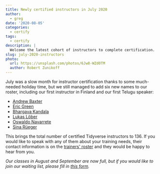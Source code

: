 ```yaml
---
title: Newly certified instructors in July 2020
author:
  - greg
date: '2020-08-05'
categories:
  - certify
tags:
  - certify
description: |
  Welcome the latest cohort of instructors to complete certification.
slug: july-2020-instructors
photo:
  url: https://unsplash.com/photos/6Jw8-WZd0TM
  author: Robert Zunikoff
---
```


July was a slow month for instructor certification thanks to some much-needed holiday time,
but we still managed to add six new names to our roster,
including our first instructor in Finland and our first Telugu speaker:

-   [Andrew Baxter](https://education.rstudio.com/trainers/people/baxter+andrew/)
-   [Eric Green](https://education.rstudio.com/trainers/people/green+eric/)
-   [Bhargava Kandala](https://education.rstudio.com/trainers/people/kandala+bhargava/)
-   [Lukas Löber](https://education.rstudio.com/trainers/people/lober+lukas/)
-   [Oswaldo Navarrete](https://education.rstudio.com/trainers/people/navarrete+oswaldo/)
-   [Sina Rüeger](https://education.rstudio.com/trainers/people/rueger+sina/)

This brings the total number of certified Tidyverse instructors to 136.
If you would like to speak with any of them about your training needs,
their contact information is on the [trainers' roster](http://education.rstudio.com/trainers)
and they would be happy to hear from you.

*Our classes in August and September are now full,
but if you would like to join our waiting list,
please fill in [this form](https://forms.gle/kRucY2joTiPYWmPr8).*
